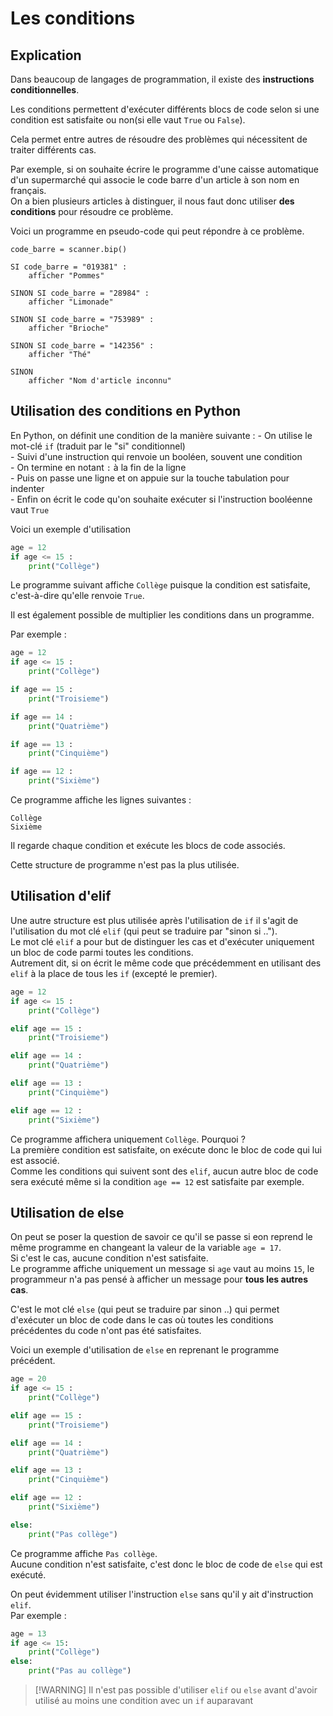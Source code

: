 # Les conditions  

## Explication  
Dans beaucoup de langages de programmation, il existe des __instructions conditionnelles__.    


Les conditions permettent d'exécuter différents blocs de code selon si une condition est satisfaite ou non(si elle vaut `True` ou `False`).

Cela permet entre autres de résoudre des problèmes qui nécessitent de traiter différents cas.   

Par exemple, si on souhaite écrire le programme d'une caisse automatique d'un supermarché qui associe le code barre d'un article à son nom en français.  
On a bien plusieurs articles à distinguer, il nous faut donc utiliser __des conditions__ pour résoudre ce problème.  


Voici un programme en pseudo-code qui peut répondre à ce problème.
```Pseudo  
code_barre = scanner.bip()

SI code_barre = "019381" :
    afficher "Pommes"

SINON SI code_barre = "28984" :
    afficher "Limonade"

SINON SI code_barre = "753989" :
    afficher "Brioche"

SINON SI code_barre = "142356" :
    afficher "Thé"

SINON 
    afficher "Nom d'article inconnu" 
```

## Utilisation des conditions en Python  

En Python, on définit une condition de la manière suivante :
    - On utilise le mot-clé `if` (traduit par le "si" conditionnel)   
    - Suivi d'une instruction qui renvoie un booléen, souvent une condition    
    - On termine en notant `:` à la fin de la ligne   
    - Puis on passe une ligne et on appuie sur la touche tabulation pour indenter  
    - Enfin on écrit le code qu'on souhaite exécuter si l'instruction booléenne vaut `True`  

Voici un exemple d'utilisation 
```Python  
age = 12
if age <= 15 :
    print("Collège")
```

Le programme suivant affiche `Collège` puisque la condition est satisfaite, c'est-à-dire qu'elle renvoie `True`.    


Il est également possible de multiplier les conditions dans un programme.    

Par exemple :   

```Python  
age = 12
if age <= 15 :
    print("Collège")

if age == 15 :
    print("Troisieme")

if age == 14 :
    print("Quatrième")

if age == 13 :
    print("Cinquième")

if age == 12 :
    print("Sixième")
```


Ce programme affiche les lignes suivantes :
```
Collège  
Sixième  
```
Il regarde chaque condition et exécute les blocs de code associés.  

Cette structure de programme n'est pas la plus utilisée.    


## Utilisation d'elif  
Une autre structure est plus utilisée après l'utilisation de `if` il s'agit de l'utilisation du mot clé `elif` (qui peut se traduire par "sinon si ..").  
Le mot clé `elif` a pour but de distinguer les cas et d'exécuter uniquement un bloc de code parmi toutes les conditions.  
Autrement dit, si on écrit le même code que précédemment en utilisant des `elif` à la place de tous les `if` (excepté le premier).  

```Python  
age = 12
if age <= 15 :
    print("Collège")

elif age == 15 :
    print("Troisieme")

elif age == 14 :
    print("Quatrième")

elif age == 13 :
    print("Cinquième")

elif age == 12 :
    print("Sixième")
```
Ce programme affichera uniquement `Collège`. Pourquoi ?   
La première condition est satisfaite, on exécute donc le bloc de code qui lui est associé.  
Comme les conditions qui suivent sont des `elif`, aucun autre bloc de code sera exécuté même si la condition `age == 12` est satisfaite par exemple.    




## Utilisation de else  

On peut se poser la question de savoir ce qu'il se passe si eon reprend le même programme en changeant la valeur de la variable `age = 17`.  
Si c'est le cas, aucune condition n'est satisfaite.   
Le programme affiche uniquement un message si `age` vaut au moins `15`, le programmeur n'a pas pensé à afficher un message pour __tous les autres cas__.  

C'est le mot clé `else` (qui peut se traduire par sinon ..) qui permet d'exécuter un bloc de code dans le cas où toutes les conditions précédentes du code n'ont pas été satisfaites.     

Voici un exemple d'utilisation de `else` en reprenant le programme précédent.    
```Python  
age = 20
if age <= 15 :
    print("Collège")

elif age == 15 :
    print("Troisieme")

elif age == 14 :
    print("Quatrième")

elif age == 13 :
    print("Cinquième")

elif age == 12 :
    print("Sixième")

else: 
    print("Pas collège")
```

Ce programme affiche `Pas collège`.   
Aucune condition n'est satisfaite, c'est donc le bloc de code de `else` qui est exécuté.  

On peut évidemment utiliser l'instruction `else` sans qu'il y ait d'instruction `elif`.  
Par exemple :
```Python
age = 13
if age <= 15:
    print("Collège")
else:
    print("Pas au collège")
```  

> [!WARNING] Il n'est pas possible d'utiliser `elif` ou `else` avant d'avoir utilisé au moins une condition avec un `if` auparavant
